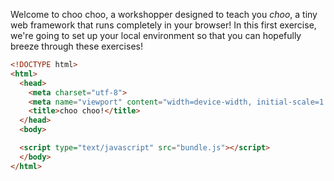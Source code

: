 Welcome to choo choo, a workshopper designed to teach you _choo_, a tiny
web framework that runs completely in your browser! In this first exercise,
we're going to set up your local environment so that you can hopefully
breeze through these exercises!



```html
<!DOCTYPE html>
<html>
  <head>
    <meta charset="utf-8">
    <meta name="viewport" content="width=device-width, initial-scale=1.0">
    <title>choo choo!</title>
  </head>
  <body>

  <script type="text/javascript" src="bundle.js"></script>
  </body>
</html>
```
